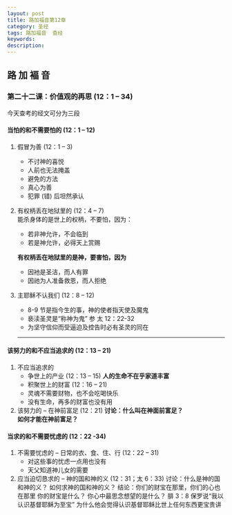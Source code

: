 ```yaml
---
layout: post
title: 路加福音第12章
category: 圣经
tags: 路加福音  查经
keywords: 
description: 
---
```


## 路 加 褔 音   
### 第二十二课：价值观的再思 (12：1 – 34)     

今天查考的经文可分为三段      
#### 当怕的和不需要怕的 (12：1 – 12)     
1. 假冒为善 (12：1 – 3)      
    - 	不讨神的喜悦
    - 	人前也无法掩盖
   - 	避免的方法
    - 	真心为善
    - 	犯罪 (错) 后坦然承认
2.	有权柄丢在地狱里的 (12：4 – 7)     
     	能杀身体的是世上的权柄，不要怕，因为：
    - 	若非神允许，不会临到
    - 	若是神允许，必得天上赏赐     
	    
    **有权柄丢在地狱里的是神，要害怕，因为**
    - 	因衪是圣洁，而人有罪
    - 	因祂为人准备救恩，而人拒绝    
3.	主耶稣不认我们 (12：8 – 12)    
    - 	8-9 节是指今生的事，神的使者指天使及魔鬼
    - 亵渎圣灵是“称神为鬼” 参 太 12：22-32
    - 为坚守信仰而受逼迫及控告时必有圣灵的同在     
     <hr>
#### 该努力的和不应当追求的 (12：13 – 21)
1.	不应当追求的    
    - 	争世上的产业 (12：13 – 15)
**人的生命不在乎家道丰富**
    - 	积聚世上的财富 (12：16 – 21)
    - 	灵魂不需要财物，也不会吃喝快乐
    - 	没有生命，再多的财富也没有用
2.	该努力的 – 在神前富足 (12：21)
**讨论：什么叫在神面前富足？**    
**如何才能在神前富足？**          

#### 当求的和不需要忧虑的 (12：22 -34)    
1.	不需要忧虑的 – 日常的衣、食、住、行 (12：22 – 31)     
    - 	对这些事的忧虑一点用也没有
    - 	天父知道神儿女的需要
2.	应当迫切恳求的 – 神的国和神的义 (12：31；太 6：33)
讨论：什么是神的国和神的义？
	如何求神的国和神的义？
结论：你们的财宝在那里，你们的心也在那里
	你的财宝是什么？ 你心中最思念想望的是什么？
	腓 3：8 保罗说“我以认识基督耶稣为至宝”
	为什么他会觉得认识基督耶稣比世上任何东西更宝贵讲
